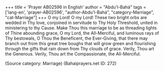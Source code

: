 +++
title = 'Prayer AB02596 in English'
author = "Abdu'l-Bahá"
tags = ['lang-en', 'prayer-AB02596', "author-Abdu'l-Bahá", "category-Marriage", "cat-Marriage"]
+++
O my Lord!  O my Lord!  These two bright orbs are wedded in Thy love, conjoined in servitude to Thy Holy Threshold, united in ministering to thy Cause.  Make Thou this marriage to be as threading lights of Thine abounding grace, O my Lord, the All-Merciful, and luminous rays of Thy bestowals, O Thou the Beneficent, the Ever-Giving, that there may branch out from this great tree boughs that will grow green and flourishing through the gifts that rain down from Thy clouds of grace.
Verily, Thou art the Generous.  Verily, Thou art the Compassionate, the All-Merciful.

(Source category: Marriage)
(Bahaiprayers.net ID: 272)
